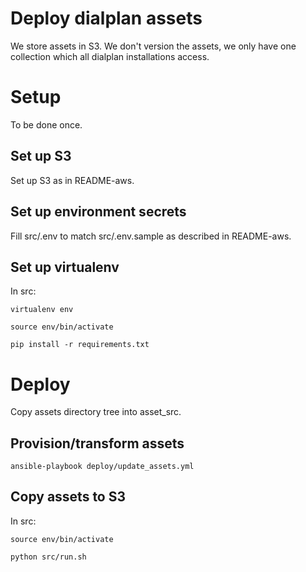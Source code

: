 # Deploy dialplan assets

We store assets in S3. We don't version the assets, we only have one collection which all dialplan installations access.

# Setup

To be done once.

## Set up S3

Set up S3 as in README-aws.

## Set up environment secrets

Fill src/.env to match src/.env.sample as described in README-aws.

## Set up virtualenv

In src:

    virtualenv env
    
    source env/bin/activate

    pip install -r requirements.txt

# Deploy

Copy assets directory tree into asset_src.

## Provision/transform assets

    ansible-playbook deploy/update_assets.yml

## Copy assets to S3

In src:

    source env/bin/activate
    
    python src/run.sh
